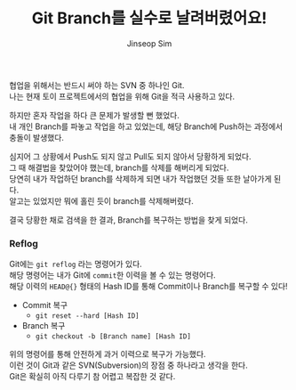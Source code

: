 ﻿---
layout: post
title: "Git Branch를 실수로 날려버렸어요!"
categories: ToyProject
tags: [devops]
author:
  - Jinseop Sim
---
협업을 위해서는 반드시 써야 하는 SVN 중 하나인 Git.  
나는 현재 토이 프로젝트에서의 협업을 위해 Git을 적극 사용하고 있다.  

하지만 혼자 작업을 하다 큰 문제가 발생할 뻔 했었다.  
내 개인 Branch를 파놓고 작업을 하고 있었는데, 해당 Branch에 Push하는 과정에서 충돌이 발생했다.  

심지어 그 상황에서 Push도 되지 않고 Pull도 되지 않아서 당황하게 되었다.  
그 때 해결법을 찾았어야 했는데, branch를 삭제를 해버리게 되었다.  
당연히 내가 작업하던 branch를 삭제하게 되면 내가 작업했던 것들 또한 날아가게 된다.  
알고는 있었지만 뭐에 홀린 듯이 branch를 삭제해버렸다.  

결국 당황한 채로 검색을 한 결과, Branch를 복구하는 방법을 찾게 되었다.  

### Reflog
Git에는 ```git reflog``` 라는 명령어가 있다.  
해당 명령어는 내가 Git에 ```commit```한 이력을 볼 수 있는 명령어다.  
해당 이력의 ```HEAD@{}``` 형태의 Hash ID를 통해 Commit이나 Branch를 복구할 수 있다!  

- Commit 복구
  - ```git reset --hard [Hash ID]```
- Branch 복구
  - ```git checkout -b [Branch name] [Hash ID]```

위의 명령어를 통해 안전하게 과거 이력으로 복구가 가능했다.  
이런 것이 Git과 같은 SVN(Subversion)의 장점 중 하나라고 생각을 한다.  
Git은 확실히 아직 다루기 참 어렵고 복잡한 것 같다.  